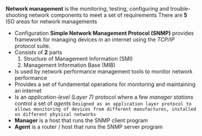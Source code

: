 **Network management** is the monitoring, testing, configuring and trouble-shooting network components to meet a set of requirements
There are **5** ISO areas for network managements
- Configuration
**Simple Network Management Protocol (SNMP)** provides framework for managing devices in an internet using the *TCP/IP*  protocol suite.
- Consists of **2** parts
	1. Structure of Management Information (SMI)
	2. Management Information Base (MIB)
- Is used by network performance management tools to monitor network performance
- Provides a set of fundamental operations for monitoring and maintaining an internet
- Is an *application-level (Layer 7)* protocol where a few *manager stations*  control a set of *agents*
`Designed as an application layer protocol to allows monitoring of devices from different manufactures, installed on different physical networks`
- **Manager** is a host that runs the SNMP client program
- **Agent** is a router / host that runs the SNMP server program